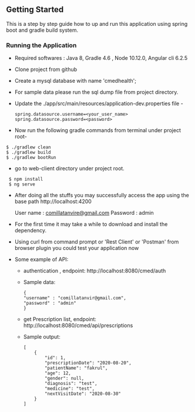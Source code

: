 ## Getting Started

This is a step by step guide how to up and run this  application using spring boot and gradle build system.


### Running the Application

*  Required softwares : Java 8, Gradle 4.6 , Node 10.12.0, Angular cli 6.2.5

* Clone project from github

* Create a mysql database with name 'cmedhealth';

* For sample data please run the sql dump file from project directory.

* Update the ./app/src/main/resources/application-dev.properties file - 

    ```
    spring.datasource.username=<your_user_name>
    spring.datasource.password=<password>
    ```
    
*  Now run the following gradle commands from terminal under project root- 


```
$ ./gradlew clean
$ ./gradlew build
$ ./gradlew bootRun
```
* go to web-client directory under project root. 

```
 $ npm install 
 $ ng serve

```


* After doing all the stuffs you may successfully access the app using the base path http://localhost:4200
 
   User name : comillatanvire@gmail.com 
   Password  : admin

* For the first time it may take a while to download and install the dependency.

* Using curl from command prompt or 'Rest Client' or 'Postman' from browser plugin you could test your application now

* Some example of API: 
    * authentication , endpoint: http://localhost:8080/cmed/auth
    
    * Sample data: 

        ```
       {
       	"username" : "comillatanvir@gmail.com",
       	"password" : "admin"
       }
        ```
        
    * get Prescription list, endpoint: http://localhost:8080/cmed/api/prescriptions
    * Sample output:
        
        ```
        [
            {
                "id": 1,
                "prescriptionDate": "2020-08-20",
                "patientName": "fakrul",
                "age": 12,
                "gender": null,
                "diagnosis": "test",
                "medicine": "test",
                "nextVisitDate": "2020-08-30"
            }
        ] 
        ```
